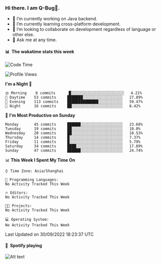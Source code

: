 ### Hi there. I am Q-Bug🐞.

- 🔭 I’m currently working on Java backend.
- 🌱 I’m currently learning cross-platform development.
- 👯 I’m looking to collaborate on development regardless of language or other else.
- 💬 Ask me at any time.

#### 📊 &nbsp;**The wakatime stats this week**  
<!--START_SECTION:waka-->
![Code Time](http://img.shields.io/badge/Code%20Time-29%20hrs%201%20min-blue)

![Profile Views](http://img.shields.io/badge/Profile%20Views-0-blue)

**I'm a Night 🦉** 

```text
🌞 Morning    8 commits      █░░░░░░░░░░░░░░░░░░░░░░░░   4.21% 
🌆 Daytime    53 commits     ███████░░░░░░░░░░░░░░░░░░   27.89% 
🌃 Evening    113 commits    ██████████████░░░░░░░░░░░   59.47% 
🌙 Night      16 commits     ██░░░░░░░░░░░░░░░░░░░░░░░   8.42%

```
📅 **I'm Most Productive on Sunday** 

```text
Monday       45 commits     ██████░░░░░░░░░░░░░░░░░░░   23.68% 
Tuesday      19 commits     ██░░░░░░░░░░░░░░░░░░░░░░░   10.0% 
Wednesday    20 commits     ██░░░░░░░░░░░░░░░░░░░░░░░   10.53% 
Thursday     14 commits     █░░░░░░░░░░░░░░░░░░░░░░░░   7.37% 
Friday       11 commits     █░░░░░░░░░░░░░░░░░░░░░░░░   5.79% 
Saturday     34 commits     ████░░░░░░░░░░░░░░░░░░░░░   17.89% 
Sunday       47 commits     ██████░░░░░░░░░░░░░░░░░░░   24.74%

```


📊 **This Week I Spent My Time On** 

```text
⌚︎ Time Zone: Asia/Shanghai

💬 Programming Languages: 
No Activity Tracked This Week

🔥 Editors: 
No Activity Tracked This Week

🐱‍💻 Projects: 
No Activity Tracked This Week

💻 Operating System: 
No Activity Tracked This Week

```


 Last Updated on 30/09/2022 18:23:37 UTC
<!--END_SECTION:waka-->

#### 🎵 &nbsp;**Spotify playing**  
![Alt text](https://spotify-recently-played-readme.vercel.app/api?user=e5y1o4x7kdt9kf2blu4wvmb4s&unique={true|1|on|yes})
